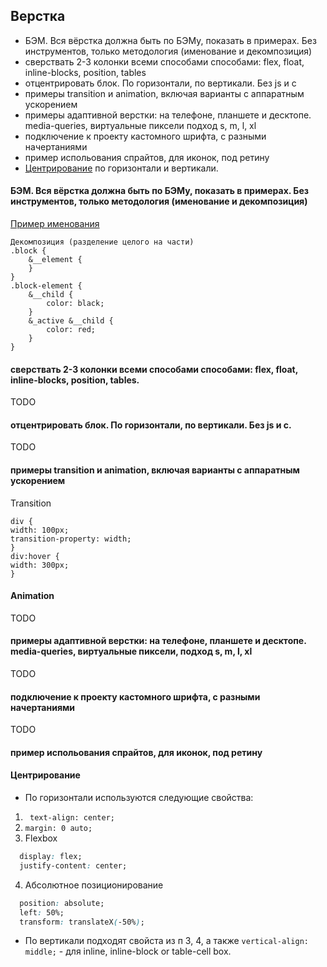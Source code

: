 ## Верстка
* БЭМ. Вся вёрстка должна быть по БЭМу, показать в примерах. Без инструментов, только методология (именование и декомпозиция)
* сверствать 2-3 колонки всеми способами способами: flex, float, inline-blocks, position, tables
* отцентрировать блок. По горизонтали, по вертикали. Без js и с
* примеры transition и animation, включая варианты с аппаратным ускорением
* примеры адаптивной верстки: на телефоне, планшете и десктопе. media-queries, виртуальные пиксели подход s, m, l, xl
* подключение к проекту кастомного шрифта, с разными начертаниями
* пример испольования спрайтов, для иконок, под ретину
* [Центрирование](#центрирование) по горизонтали и вертикали.

#### БЭМ. Вся вёрстка должна быть по БЭМу, показать в примерах. Без инструментов, только методология (именование и декомпозиция)

[Пример именования](http://yoksel.github.io/easy-markup/bem-rules/)

```
Декомпозиция (разделение целого на части)
.block {
    &__element {
    }
}
.block-element {
    &__child {
        color: black;
    }
    &_active &__child {
        color: red;
    }
}
```

#### сверствать 2-3 колонки всеми способами способами: flex, float, inline-blocks, position, tables.

TODO

#### отцентрировать блок. По горизонтали, по вертикали. Без js и с.

TODO

#### примеры transition и animation, включая варианты с аппаратным ускорением

Transition  
```
div {
width: 100px;
transition-property: width;
}
div:hover {
width: 300px;
}
```

#### Animation

TODO

#### примеры адаптивной верстки: на телефоне, планшете и десктопе. media-queries, виртуальные пиксели, подход s, m, l, xl

TODO

#### подключение к проекту кастомного шрифта, с разными начертаниями

TODO

#### пример испольования спрайтов, для иконок, под ретину

#### Центрирование
* По горизонтали используются следующие свойства:
1. ` text-align: center;`
2. `margin: 0 auto;`
3. Flexbox 
```css
  display: flex;
  justify-content: center;
```
4. Абсолютное позиционирование 
```css
  position: absolute;
  left: 50%;
  transform: translateX(-50%);
```
* По вертикали подходят свойста из п 3, 4, а также
  `vertical-align: middle;` - для  inline, inline-block or table-cell box.
